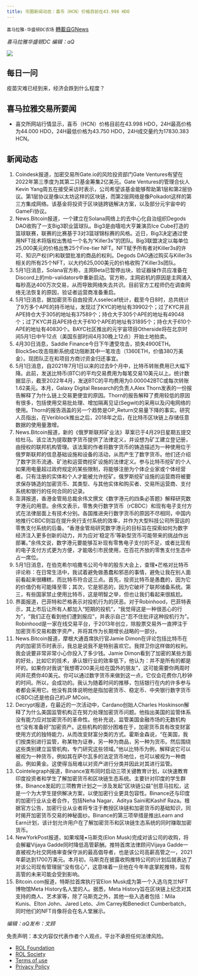 ```yaml
---
title: 币圈新闻动态：喜币（HCN）价格目前在43.998 HDO
---
```

`喜马拉雅-华盛顿DC农场` [轉載自GNews](https://gnews.org/zh-hans/2446964/)

*喜马拉雅华盛顿DC 编辑：aQ*
 
![](http://himalayawashingtondc.org/wp-content/uploads/2021/07/ScreenShot-2021-07-31-at-16.20.22@2x.png)

## 每日一问

疫苗灾难已经到来，经济会跌到什么程度？

## 喜马拉雅交易所要闻

- 喜交所网站行情显示，喜币（HCN）价格目前在43.998 HDO，24H最高价格为44.000 HDO，24H最低价格为43.750 HDO，24H成交量约为17830.383 HCN。

## 新闻动态

1. Coindesk报道，加密交易所Gate.io的风险投资部门Gate Ventures有望在2022年第三季度为其第二只基金筹集2亿美元。Gate Ventures的管理合伙人Kevin Yang周五在接受采访时表示，公司希望该基金能够帮助第1层和第2层协议。第1层协议是像以太坊这样的区块链，而第2层网络是像Polkadot这样的第三方集成网络。该基金将投资于区块链跨链解决方案，以及部分元宇宙中的GameFi协议。
2. News.Bitcoin报道，一个建立在Solana网络上的去中心化自治组织Degods DAO收购了一支Big3职业篮球队。Big3是由嘻哈大亨兼演员Ice Cube打造的篮球联赛，联赛的比赛基于3对3篮球锦标赛的风格。近日，Big3决定通过使用NFT技术将版权出售给一个名为“Killer3s”的团队。Big3联盟决定以每单位25,000美元的价格出售25个Fire-tier NFT。NFT赋予所有者对Killer3s的许可、知识产权(IP)和联盟批准的商品的权利。Degods DAO通过购买与Killer3s相关的所有25个NFT，以大约625,000美元的价格收购了Killer3s团队。
3. 5月1日消息，Solana官方称，主网Beta已暂停出块，验证器操作员应准备在Discord上的mb-validators中重新启动。官方称，主网宕机的原因是主网涌入每秒高达400万次交易，从而导致网络失去共识。目前官方工程师仍在调查网络无法恢复的原因，验证者运营商准备重启。
4. 5月1日消息，据加密货币自由投资人sselecaf统计，截至今日8时，总共统计了9万多个APE的持币地址，发现过了KYC的地址有39902个；过了KYC并且APE持仓大于305的地址有37589个；持仓大于305个APE的地址有49048个；过了KYC并且APE持仓大于610个APE的地址有31895个；持仓大于610个APE的地址有40830个。BAYC社区推出的元宇宙项目Otherside将在北京时间5月1日中午12点（美国东部时间4月30晚上12点）开始土地拍卖。
5. 4月30日消息，Saddle Finance今日下午遭受攻击，损失4900ETH。BlockSec攻击阻断系统成功阻断其中一笔攻击（1360ETH，价值380万美金）。现团队正在和项目方商讨资金归还事宜。
6. 5月1日消息，自2021年7月1日以来的过去9个月中，比特币转账费用已大幅下降。此前，发送比特币(BTC)的平均交易费用为每笔交易10美元以上。统计数据显示，截至2022年4月，发送BTC的平均费用为0.000042BTC或每次转账1.62美元。本月，Galaxy Digital Research的负责人Alex Thorn发表的一份报告解释了为什么链上交易更便宜的原因。Thorn的报告解释了费用较低的原因有很多，包括使用交易批处理、增加隔离见证(Segwit)的采用以及闪电网络的使用。Thorn的报告涵盖的另一个趋势是OP\_Return交易量下降的事实。研究人员指出，在Veriblock推出之后，2018年之后，在比特币区块链上存储任意数据的使用量激增。
7. News.Bitcoin报道，新的《俄罗斯联邦矿业法》草案已于4月29日星期五提交给杜马。该立法为提取数字货币提供了法律定义，并设想为矿工建立登记册，由授权的联邦机构管理。该法案的作者将数字货币的铸造描述为一种使用位于俄罗斯联邦的信息基础设施和设备的活动，从而产生了数字货币。他们还介绍了数字货币流通、矿池和运营商挖矿设施的法律定义。参与比特币挖矿的个人如果用电量超过政府规定的某些限制，将能够注册为个体企业家或个体经营者。只有注册的实体和个人才能被允许挖矿。俄罗斯挖矿设施的运营商将被要求保存铸造的加密货币、其类型、与其他实体和购买者、交易所运营商、支付系统和银行的任何合同的记录。
8. 澎湃报道，香港金管局总裁余伟文撰文《数字港元的四条必答题》解释研究数字港元的用意。余伟文表示，零售央行数字货币（rCBDC）和现有电子支付方式在法律层面上有技术分别。各国推进央行数字货币的原因不尽相同，中国内地推行CBDC则旨在提升央行支付系统的效率，并作为大型科技公司所营运的零售支付系统的后备。“香港金管局研究数字港元的目标旨在探索如何为数字经济注入更多创新的动力，并为应对‘稳定币’等新型货币可能带来的挑战作出部署。”余伟文说，数字港元要能够互补现有零售电子支付的不足，或者比现有的电子支付方式更为方便，才能吸引市民使用，在百花齐放的零售支付生态中占一席位。
9. 5月1日消息，在伯克希尔哈撒韦公司今年的股东大会上，查理•芒格对比特币评论称：在日常生活中，我试着避免做愚蠢和邪恶的事情，避免让我在别人面前看起来很糟糕，而比特币符合这三点。首先，投资比特币是愚蠢的，因为它的价值仍有可能降至零；其次，它是邪恶的，因为它破坏了联邦储备系统。第三，有些国家禁止使用比特币，这是明智之举，但也让我们看起来很尴尬。
10. 界面报道，巴菲特和芒格表示对投机行为的厌恶。对于Robinhood，巴菲特表示，其上市后让所有人都加入“短期的投机“，“我觉得这是一种很恶心的行为”，“我们正在看到他们遭到报应”，并表示自己“忍不住批评这种投机行为”。Robinhood是一家在线交易平台，于2013年创立，除股票交易外一直押注于加密货币交易和数字资产，并将其作为长期增长战略的一部分。
11. News.Bitcoin报道，摩根大通首席执行官Jamie Dimon在评论包括比特币在内的加密货币时表示，我总是说我不是特别喜欢它。我捍卫你这样做的权利。我会说要非常非常小心你投入了多少钱。Jamie Dimon看到了加密的某些方面的好处，比如它的技术，承认银行业的效率低下，他认为：并不是所有的都是坏的。如果你对我说“我想寄200美元给在国外的朋友”，这可能需要你两周时间并花费你40美元。你可以通过数字货币来做到这一点，它仅会花费你几秒钟的时间。所以，会成功的。我认为随着时间的推移，包括银行在内的许多参与者都会采用它。他没有具体说明他是指加密货币、稳定币、中央银行数字货币(CBDC)还是他自己的JP MCoin。
12. Decrypt报道，在最近的一次活动中，Cardano创始人Charles Hoskinson解释了为什么美国监管机构正在努力处理加密货币问题。他指出美国的监管体系没有能力应对加密货币的革命性。他补充说，监管美国金融市场的无数机构也“没有准备好”加密资产。这些机构的部分困难在于，加密货币具有改变财富使用方式的独特能力，从而改变财富分类的方式。霍斯金森说，“在美国，我们按类别进行监管，称某物为证券，另一种为商品，另一种为货币。然后围绕这些类别建立监管机构，专门研究这些领域。”他以比特币为例，解释说它可以被视为一种货币，例如其在萨尔瓦多的法定货币地位，也可以被视为一种商品，例如黄金。这使得当局难以对资产进行分类并因此对其进行监管。
13. Cointelegraph报道，Binance宣布同时启动三项关键教育计划，以快速教育印度投资者和学生了解加密货币和区块链生态系统。主要针对印度的学生群体，Binance发起的三项教育计划之一涉及发起“区块链公益”创意马拉松，这是一个为大学生提供解决方案，以使加密行业更具包容性。Binance还与印度的加密行业从业者合作，包括Neha Nagar、Aditya Saini和Kashif Raza。根据官方公告，加密行业从业者将专注于教授区块链和加密货币的基础知识，同时揭开加密货币交易的神秘面纱。Binance的第三项举措是推出Learn and Earn计划，该计划允许用户在了解加密货币和区块链生态系统的同时赚取加密货币。
14. NewYorkPost报道，如果埃隆•马斯克(Elon Musk)完成对该公司的收购，将会解雇Vijaya Gadde同时降低高管薪酬。推特首席法律顾问Vijaya Gadde一直被视为社交网络审查保守派的最高倡导者，也是该公司高薪高管之一，2021年薪达到1700万美元。本月初，马斯克在披露收购推特公司的计划后就表达了对该公司现有管理层“没有信心”，这意味着一旦他在今年年底掌舵推特，现有高管的未来可能会受到影响。
15. Bitcoin.com报道，特斯拉首席执行官Elon Musk成为第一个入选乌克兰NFT博物馆Meta History名人堂的人。据悉，Meta History旨在区块链上纪念对其支持的商人、艺术家等，除了马斯克之外，其他一些入选者包括：Mila Kunis、Elton John、Jared Leto、Jim Carrey和Benedict Cumberbatch，同时他们的NFT肖像将会在名人堂展示。

*编辑：aQ发布：文顾*

免责声明：本文内容仅代表作者个人观点，平台不承担任何法律风险。
  
- [ROL Foundation](https://rolfoundation.org/)
- [ROL Society](https://rolsociety.org/)
- [Terms of use](https://gnews.org/terms-of-use-3/)
- [Privacy Policy](https://gnews.org/privacy-policy/)

